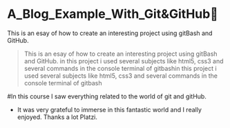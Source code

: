 # A_Blog_Example_With_Git&GitHub🖤
This is an esay of how to create an interesting project using gitBash and GitHub.
> This is an esay of how to create an interesting project using gitBash and GitHub.
in this project i used several subjects like html5, css3 and several commands in the console terminal of gitbashin this project i used several subjects like html5, css3 and several commands in the console terminal of gitbash

#In this course I saw everything related to the world of git and gitHub.
- It was very grateful to immerse in this fantastic world and I really enjoyed. Thanks a lot Platzi.